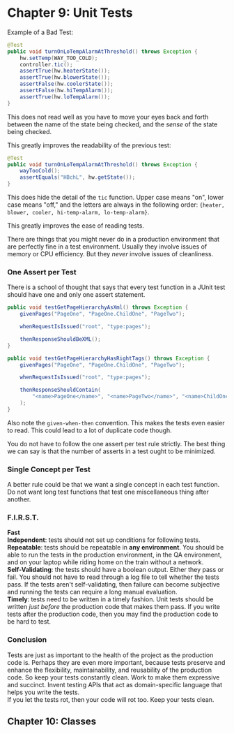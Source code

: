 # Chapter 9: Unit Tests

Example of a Bad Test:
```java
@Test
public void turnOnLoTempAlarmAtThreshold() throws Exception {
    hw.setTemp(WAY_TOO_COLD);
    controller.tic();
    assertTrue(hw.heaterState());
    assertTrue(hw.blowerState());
    assertFalse(hw.coolerState());
    assertFalse(hw.hiTempAlarm());
    assertTrue(hw.loTempAlarm());
}
```
This does not read well as you have to move your eyes back and forth between the name of the state being checked, and the *sense* of the state being checked.

This greatly improves the readability of the previous test:
```java
@Test
public void turnOnLoTempAlarmAtThreshold() throws Exception {
    wayTooCold();
    assertEquals("HBchL", hw.getState());
}
```
This does hide the detail of the `tic` function. Upper case means "on", lower case means "off," and the letters are always in the following order: `{heater, blower, cooler, hi-temp-alarm, lo-temp-alarm}`.

This greatly improves the ease of reading tests.

There are things that you might never do in a production environment that are perfectly fine in a test environment. Usually they involve issues of memory or CPU efficiency. But they *never* involve issues of cleanliness.

### One Assert per Test
There is a school of thought that says that every test function in a JUnit test should have one and only one assert statement. 
```java
public void testGetPageHierarchyAsXml() throws Exception {
    givenPages("PageOne", "PageOne.ChildOne", "PageTwo");

    whenRequestIsIssued("root", "type:pages");

    thenResponseShouldBeXML();
}

public void testGetPageHierarchyHasRightTags() throws Exception {
    givenPages("PageOne", "PageOne.ChildOne", "PageTwo");

    whenRequestIsIssued("root", "type:pages");

    thenResponseShouldContain(
        "<name>PageOne</name>", "<name>PageTwo</name>", "<name>ChildOne</name>"
    );
}
```
Also note the `given-when-then` convention. This makes the tests even easier to read. This could lead to a lot of duplicate code though.

You do not have to follow the one assert per test rule strictly. The best thing we can say is that the number of asserts in a test ought to be minimized.

### Single Concept per Test
A better rule could be that we want a single concept in each test function.
Do not want long test functions that test one miscellaneous thing after another.

### F.I.R.S.T.
**Fast**  
**Independent**: tests should not set up conditions for following tests.  
**Repeatable**: tests should be repeatable in **any environment**. You should be able to run the tests in the production environment, in the QA environment, and on your laptop while riding home on the train without a network.  
**Self-Validating**: the tests should have a boolean output. Either they pass or fail. You should not have to read through a log file to tell whether the tests pass. If the tests aren't self-validating, then failure can become subjective and running the tests can require a long manual evaluation.  
**Timely**: tests need to be written in a timely fashion. Unit tests should be written *just before* the production code that makes them pass. If you write tests after the production code, then you may find the production code to be hard to test.

### Conclusion
Tests are just as important to the health of the project as the production code is. Perhaps they are even more important, because tests preserve and enhance the flexibility, maintainability, and reusability of the production code. So keep your tests constantly clean. Work to make them expressive and succinct. Invent testing APIs that act as domain-specific language that helps you write the tests.  
If you let the tests rot, then your code will rot too. Keep your tests clean.

## Chapter 10: Classes
